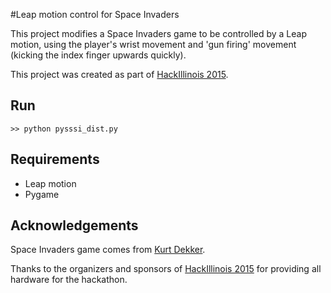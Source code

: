 #Leap motion control for Space Invaders

This project modifies a Space Invaders game to be controlled by a Leap motion,
using the player's wrist movement and 'gun firing' movement (kicking the index
finger upwards quickly).

This project was created as part of [HackIllinois 2015](hackillinois.org).

Run
---

    >> python pysssi_dist.py

Requirements
---
* Leap motion
* Pygame

Acknowledgements
---
Space Invaders game comes from [Kurt Dekker](http://pygame.org/project-Python+Super+Stupid+Space+Invaders-365-.html).

Thanks to the organizers and sponsors of [HackIllinois 2015](hackillinois.org) for providing all hardware for the hackathon.

